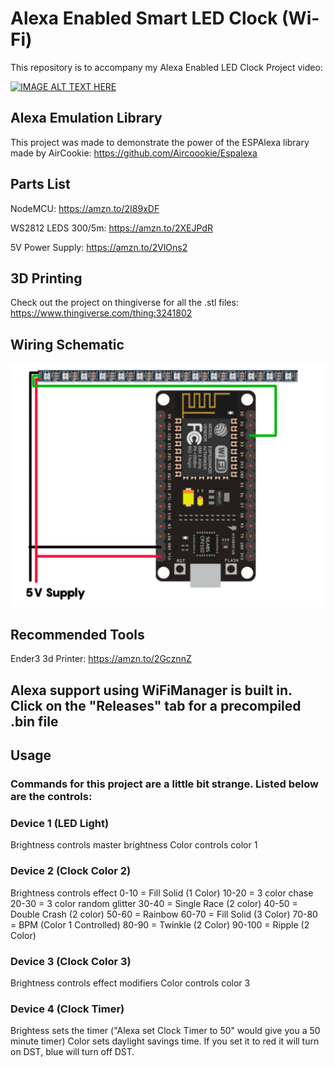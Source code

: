 # Alexa Enabled Smart LED Clock (Wi-Fi)


This repository is to accompany my Alexa Enabled LED Clock Project video:

[![IMAGE ALT TEXT HERE](https://img.youtube.com/vi/EQLDNrSjHa0/0.jpg)](https://www.youtube.com/watch?v=EQLDNrSjHa0)

## Alexa Emulation Library

This project was made to demonstrate the power of the ESPAlexa library made by AirCookie: https://github.com/Aircoookie/Espalexa

## Parts List
NodeMCU: https://amzn.to/2I89xDF

WS2812 LEDS 300/5m: https://amzn.to/2XEJPdR

5V Power Supply: https://amzn.to/2VlOns2

## 3D Printing

Check out the project on thingiverse for all the .stl files: https://www.thingiverse.com/thing:3241802

## Wiring Schematic

![alt text](https://github.com/thehookup/Alexa-Enabled-LED-Clock/blob/master/Schematic.jpg?raw=true)


## Recommended Tools

Ender3 3d Printer: https://amzn.to/2GcznnZ

## Alexa support using WiFiManager is built in.  Click on the "Releases" tab for a precompiled .bin file

## Usage
### Commands for this project are a little bit strange. Listed below are the controls:


### Device 1 (LED Light)
Brightness controls master brightness
Color controls color 1

### Device 2 (Clock Color 2)
Brightness controls effect
0-10 = Fill Solid (1 Color)
10-20 = 3 color chase
20-30 = 3 color random glitter
30-40 = Single Race (2 color)
40-50 = Double Crash (2 color)
50-60 = Rainbow 
60-70 = Fill Solid (3 Color)
70-80 = BPM (Color 1 Controlled)
80-90 = Twinkle (2 Color)
90-100 = Ripple (2 Color)

### Device 3 (Clock Color 3)
Brightness controls effect modifiers
Color controls color 3

### Device 4 (Clock Timer)
Brightess sets the timer ("Alexa set Clock Timer to 50" would give you a 50 minute timer)
Color sets daylight savings time.  If you set it to red it will turn on DST, blue will turn off DST.
